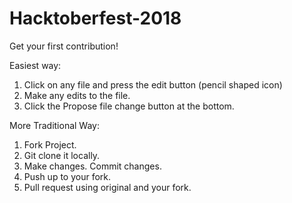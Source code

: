 # Hacktoberfest-2018
Get your first contribution!

Easiest way:
1. Click on any file and press the edit button (pencil shaped icon)
2. Make any edits to the file.
3. Click the Propose file change button at the bottom.

More Traditional Way:
1. Fork Project.
2. Git clone it locally.
3. Make changes. Commit changes.
4. Push up to your fork.
5. Pull request using original and your fork.
